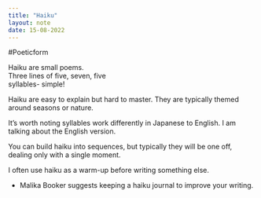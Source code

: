 ```yaml
---
title: "Haiku"
layout: note
date: 15-08-2022
---
```


#Poeticform 

Haiku are small poems.   
Three lines of five, seven, five  
syllables- simple!  

Haiku are easy to explain but hard to master. They are typically themed around seasons or nature.

It’s worth noting syllables work differently in Japanese to English. I am talking about the English version.

You can build haiku into sequences, but typically they will be one off, dealing only with a single moment.

I often use haiku as a warm-up before writing something else.

- Malika Booker suggests keeping a haiku journal to improve your writing.
